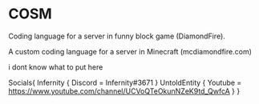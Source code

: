 # COSM
Coding language for a server in funny block game (DiamondFire).

A custom coding language for a server in Minecraft (mcdiamondfire.com)

i dont know what to put here

Socials{
  Infernity {
    Discord = Infernity#3671
  }
  UntoldEntity {
    Youtube = https://www.youtube.com/channel/UCVoQTeOkunNZeK9td_QwfcA
  }
}

